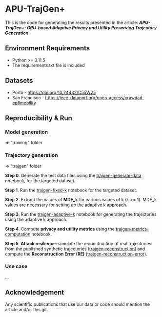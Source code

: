 # APU-TrajGen+

This is the code for generating the results presented in the article: ***APU-TrajGen+: GRU-based Adaptive Privacy and
Utility Preserving Trajectory Generation***

## Environment Requirements

- Python >= 3.11.5
- The requirements.txt file is included

## Datasets

- Porto - https://doi.org/10.24432/C55W25
- San Francisco - https://ieee-dataport.org/open-access/crawdad-epflmobility

## Reproducibility & Run

### Model generation

=> "training" folder

### Trajectory generation

=> "trajgen" folder

**Step 0**. Generate the test data files using the [trajgen-generate-data](trajgen/trajgen-generate-data.ipynb) notebook, for the targeted dataset.

**Step 1**. Run the [trajgen-fixed-k](trajgen/trajgen-fixed-k.ipynb) notebook for the targeted dataset.

**Step 2**. Extract the values of **MDE_k** for various values of k (k >= 1). MDE_k values are necessary for setting up the adaptive k approach.

**Step 3**. Run the [trajgen-adaptive-k](trajgen/trajgen-adaptive-k.ipynb) notebook for generating the trajectories using the adaptive k approach.

**Step 4**. Compute **privacy and utility metrics** using the [trajgen-metrics-computation](trajgen/trajgen-metrics-computation.ipynb) notebook.

**Step 5**. **Attack resilience**: simulate the reconctruction of real trajectories from the published synthetic
trajectories ([trajgen-reconstruction](trajgen/trajgen-reconstruction.ipynb)) and compute the **Reconstruction Error (RE)** ([trajgen-reconstruction-error](trajgen/trajgen-reconstruction-error.ipynb)).

### Use case

...

## Acknowledgement

Any scientific publications that use our data or code should mention the article and/or this git.
